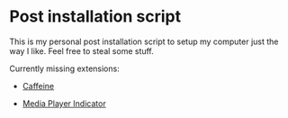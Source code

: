 # Post installation script

This is my personal post installation script to setup my computer just the way I like. Feel free to steal some stuff.

Currently missing extensions:

* [Caffeine](https://extensions.gnome.org/extension/517/caffeine/)

* [Media Player Indicator](https://extensions.gnome.org/extension/55/media-player-indicator/)
